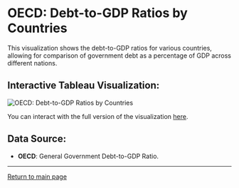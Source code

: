 # OECD: Debt-to-GDP Ratios by Countries

This visualization shows the debt-to-GDP ratios for various countries, allowing for comparison of government debt as a percentage of GDP across different nations.

## Interactive Tableau Visualization:

![OECD: Debt-to-GDP Ratios by Countries](https://public.tableau.com/static/images/Bo/Book2_17259308853140/Sheet1/1.png)

You can interact with the full version of the visualization [here](https://public.tableau.com/views/Book2_17259308853140/Sheet1?:language=en-US&publish=yes&:sid=&:redirect=auth&:display_count=n&:origin=viz_share_link).

## Data Source:
- **OECD**: General Government Debt-to-GDP Ratio.

---

[Return to main page](README.md)
